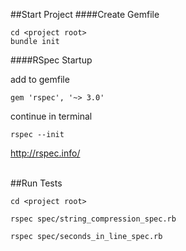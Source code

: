 ##Start Project
####Create Gemfile
```
cd <project root>
bundle init
```

####RSpec Startup

add to gemfile

```
gem 'rspec', '~> 3.0'
```

continue in terminal

```
rspec --init
```

http://rspec.info/

<br>
##Run Tests

```
cd <project root>

rspec spec/string_compression_spec.rb

rspec spec/seconds_in_line_spec.rb
```
